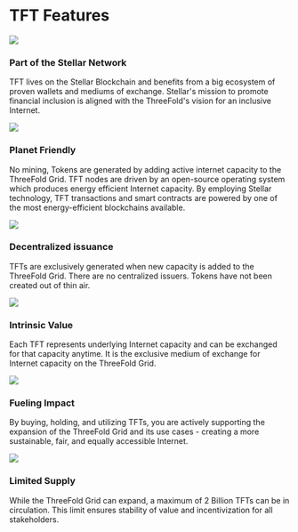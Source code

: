 # TFT Features

![](partofstellar.png)
### Part of the Stellar Network
TFT lives on the Stellar Blockchain and benefits from a big ecosystem of proven wallets and mediums of exchange. Stellar's mission to promote financial inclusion is aligned with the ThreeFold's vision  for an inclusive Internet.

![](sustaniable.png)
### Planet Friendly
No mining, Tokens are generated by adding active internet capacity to the ThreeFold Grid. TFT nodes are driven by an open-source operating system which produces energy efficient Internet capacity. By employing Stellar technology, TFT transactions and smart contracts are powered by one of the most energy-efficient blockchains available.

![](issuedforgood.png)
### Decentralized issuance
TFTs are exclusively generated when new capacity is added to the ThreeFold Grid. There are no centralized issuers. Tokens have not been created out of thin air.

![](intrinsic.png)
### Intrinsic Value
Each TFT represents underlying Internet capacity and can be exchanged for that capacity anytime. It is the exclusive medium of exchange for Internet capacity on the ThreeFold Grid. 

![](makingimpact.png)
### Fueling Impact
By buying, holding, and utilizing TFTs, you are actively supporting the expansion of the ThreeFold Grid and its use cases - creating a more sustainable, fair, and equally accessible Internet.

![](limitedsupply.png)
### Limited Supply
While the ThreeFold Grid can expand, a maximum of 2 Billion TFTs can be in circulation. This limit ensures stability of value and incentivization for all stakeholders.